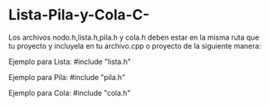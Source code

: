 # Lista-Pila-y-Cola-C-

 Los archivos nodo.h,lista.h,pila.h y cola.h deben estar en la misma ruta que tu proyecto y incluyela en tu archivo.cpp o proyecto de la siguiente manera:

Ejemplo para Lista: #include "lista.h"

Ejemplo para Pila: #include "pila.h"

Ejemplo para Cola: #include "cola.h"

